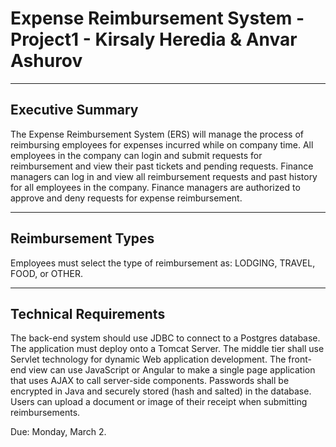 # Expense Reimbursement System - Project1 - Kirsaly Heredia & Anvar Ashurov

-------------------------------------
Executive Summary
-------------------------------------
The Expense Reimbursement System (ERS) will manage the process of reimbursing employees for expenses incurred while on company time. All employees in the company can login and submit requests for reimbursement and view their past tickets and pending requests. Finance managers can log in and view all reimbursement requests and past history for all employees in the company. Finance managers are authorized to approve and deny requests for expense reimbursement.

-------------------------------------
Reimbursement Types
-------------------------------------
Employees must select the type of reimbursement as: LODGING, TRAVEL, FOOD, or OTHER.

-------------------------------------
Technical Requirements
-------------------------------------
The back-end system should use JDBC to connect to a Postgres database. The application must deploy onto a Tomcat Server. The middle tier shall use Servlet technology for dynamic Web application development. The front-end view can use JavaScript or Angular to make a single page application that uses AJAX to call server-side components. Passwords shall be encrypted in Java and securely stored (hash and salted) in the database. Users can upload a document or image of their receipt when submitting reimbursements.


Due: Monday, March 2.